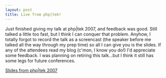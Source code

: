```yaml
--- 
layout: post
title: Live from php|tek!
---
```

<p>Just finished giving my talk at php|tek 2007, and feedback was good.  Still talked a little too fast, but I think I can conquer that problem.  Anyhow, I totally forgot to record the talk as a screencast (the speaker before me talked all the way through my prep time) so all I can give you is the slides.  If any of the attendees read my blog (c'mon, I know you do!) I'd appreciate some feedback.  I was planning on retiring this talk...but I think it still has some legs for future conferences.</p><a href='http://www.littlehart.net/atthekeyboard/wp-content/uploads/2007/05/phptek-2007.pdf' title='Slides from php|tek 2007'>Slides from php|tek 2007</a>
